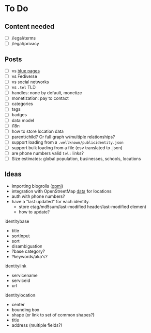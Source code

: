 # To Do


## Content needed
- [ ] /legal/terms
- [ ] /legal/privacy

## Posts

- [ ] vs [blue pages](https://en.wikipedia.org/wiki/Blue_pages)
- [ ] vs Fediverse
- [ ] vs social networks
- [ ] vs `.tel` TLD
- [ ] handles: none by default, monetize
- [ ] monetization: pay to contact
- [ ] categories
- [ ] tags
- [ ] badges
- [ ] data model
- [ ] i18n
- [ ] how to store location data
- [ ] parent/child?  Or full graph w/multiple relationships?
- [ ] support loading from a `.wellknown/publicidentity.json`
- [ ] support bulk loading from a file (csv translated to .json)
- [ ] are phone numbers valid `tel:` links?
- [ ] Size estimates: global population, businesses, schools, locations

## Ideas

- importing blogrolls ([opml](https://en.wikipedia.org/wiki/OPML))
- integration with OpenStreetMap [data](https://wiki.openstreetmap.org/wiki/Downloading_data) for locations
- auth with phone numbers?
- have a "last updated" for each identity.
	- store etag/md5sum/last-modified header/last-modified element
	- how to update?

identitybase
- title
- sortInput
- sort
- disambiguation
- ?base category?
- ?keywords/aka's?

identitylink
- servicename
- serviceid
- url

identitylocation
- center
- bounding box
- shape (or link to set of common shapes?)
- title
- address (multiple fields?)
